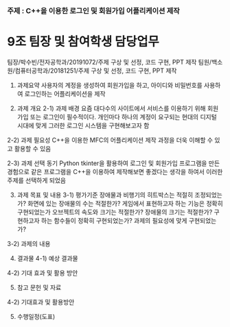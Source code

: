 
### 주제 : C++을 이용한 로그인 및 회원가입 어플리케이션 제작
# 9조 팀장 및 참여학생 담당업무

팀장/박수빈/전자공학과/20191072/주제 구상 및 선정, 코드 구현, PPT 제작
팀원/백소원/컴퓨터공학과/20181251/주제 구상 및 선정, 코드 구현, PPT 제작

1. 과제요약
사용자의 계정을 생성하여 회원가입을 하고, 아이디와 비밀번호를 사용하여 로그인하는 어플리케이션을 제작

2. 과제 개요
2-1) 과제 배경 
요즘 대다수의 사이트에서 서비스를 이용하기 위해 회원가입 또는 로그인이 필수적이다. 개인마다 하나의 계정이 요구되는 현대의 디지털 시대에 맞게 그러한 로그인 시스템을 구현해보고자 함

2-2) 과제 필요성 
C++을 이용한 MFC의 어플리케이션 제작 과정을 더욱 이해할 수 있고 활용할 수 있음

2-3) 과제 선택 동기 
Python tkinter을 활용하여 로그인 및 회원가입 프로그램을 만든 경험으로 같은 프로그램을 C++을 이용하여 제작해보면 좋겠다는 생각을 하여서 이러한 주제를 선택하게 되었음

3. 과제 목표 및 내용
3-1) 평가기준 장애물과 비행기의 히트박스는 적절히 조정되었는가? 화면에 있는 장애물의 수는 적절한가? 게임에서 표현하고자 하는 기능은 정확히 구현되었는가 오브젝트의 속도와 크기는 적절한가? 장애물의 크기는 적절한가? 구현하고자 하는 함수들이 정확히 구현되었는가? 과제의 필요성에 맞게 구현되었는가?

3-2) 과제의 내용 


4. 결과물
4-1) 예상 결과물 

4-2) 기대 효과 및 활용 방안


5. 참고 문헌 및 자료

4-2) 기대효과 및 활용방안 


5. 수행일정(도표)

